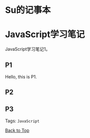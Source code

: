 # Su的记事本

# <span id="top1">JavaScript学习笔记</span>

JavaScript学习笔记1。

## P1

Hello, this is P1.

## P2

## P3


Tags: `JavaScript`


  
  
[Back to Top](#top1)


